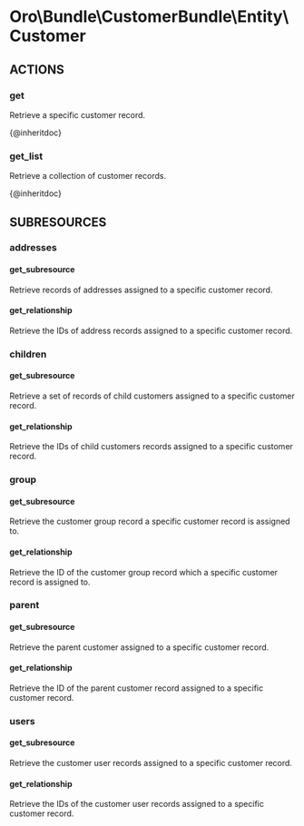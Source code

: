 # Oro\Bundle\CustomerBundle\Entity\Customer

## ACTIONS

### get

Retrieve a specific customer record.

{@inheritdoc}

### get_list

Retrieve a collection of customer records.

{@inheritdoc}

## SUBRESOURCES

### addresses

#### get_subresource

Retrieve records of addresses assigned to a specific customer record.

#### get_relationship

Retrieve the IDs of address records assigned to a specific customer record.

### children

#### get_subresource

Retrieve a set of records of child customers assigned to a specific customer record.

#### get_relationship

Retrieve the IDs of child customers records assigned to a specific customer record.

### group

#### get_subresource

Retrieve the customer group record a specific customer record is assigned to.

#### get_relationship

Retrieve the ID of the customer group record which a specific customer record is assigned to.

### parent

#### get_subresource

Retrieve the parent customer assigned to a specific customer record.

#### get_relationship

Retrieve the ID of the parent customer record assigned to a specific customer record.

### users

#### get_subresource

Retrieve the customer user records assigned to a specific customer record.

#### get_relationship

Retrieve the IDs of the customer user records assigned to a specific customer record.

